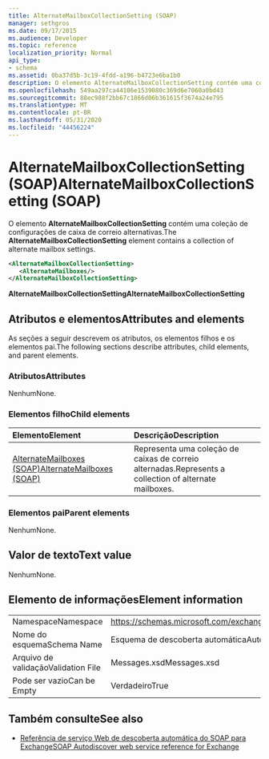 ```yaml
---
title: AlternateMailboxCollectionSetting (SOAP)
manager: sethgros
ms.date: 09/17/2015
ms.audience: Developer
ms.topic: reference
localization_priority: Normal
api_type:
- schema
ms.assetid: 0ba37d5b-3c19-4fdd-a196-b4723e6ba1b0
description: O elemento AlternateMailboxCollectionSetting contém uma coleção de configurações de caixa de correio alternativas.
ms.openlocfilehash: 549aa297ca44106e1539080c369d6e7060a0bd43
ms.sourcegitcommit: 88ec988f2bb67c1866d06b361615f3674a24e795
ms.translationtype: MT
ms.contentlocale: pt-BR
ms.lasthandoff: 05/31/2020
ms.locfileid: "44456224"
---
```

# <a name="alternatemailboxcollectionsetting-soap"></a><span data-ttu-id="35d36-103">AlternateMailboxCollectionSetting (SOAP)</span><span class="sxs-lookup"><span data-stu-id="35d36-103">AlternateMailboxCollectionSetting (SOAP)</span></span>

<span data-ttu-id="35d36-104">O elemento **AlternateMailboxCollectionSetting** contém uma coleção de configurações de caixa de correio alternativas.</span><span class="sxs-lookup"><span data-stu-id="35d36-104">The **AlternateMailboxCollectionSetting** element contains a collection of alternate mailbox settings.</span></span> 
  
```XML
<AlternateMailboxCollectionSetting>
   <AlternateMailboxes/>
</AlternateMailboxCollectionSetting>
```

 <span data-ttu-id="35d36-105">**AlternateMailboxCollectionSetting**</span><span class="sxs-lookup"><span data-stu-id="35d36-105">**AlternateMailboxCollectionSetting**</span></span>
## <a name="attributes-and-elements"></a><span data-ttu-id="35d36-106">Atributos e elementos</span><span class="sxs-lookup"><span data-stu-id="35d36-106">Attributes and elements</span></span>

<span data-ttu-id="35d36-107">As seções a seguir descrevem os atributos, os elementos filhos e os elementos pai.</span><span class="sxs-lookup"><span data-stu-id="35d36-107">The following sections describe attributes, child elements, and parent elements.</span></span>
  
### <a name="attributes"></a><span data-ttu-id="35d36-108">Atributos</span><span class="sxs-lookup"><span data-stu-id="35d36-108">Attributes</span></span>

<span data-ttu-id="35d36-109">Nenhum</span><span class="sxs-lookup"><span data-stu-id="35d36-109">None.</span></span>
  
### <a name="child-elements"></a><span data-ttu-id="35d36-110">Elementos filho</span><span class="sxs-lookup"><span data-stu-id="35d36-110">Child elements</span></span>

|<span data-ttu-id="35d36-111">**Elemento**</span><span class="sxs-lookup"><span data-stu-id="35d36-111">**Element**</span></span>|<span data-ttu-id="35d36-112">**Descrição**</span><span class="sxs-lookup"><span data-stu-id="35d36-112">**Description**</span></span>|
|:-----|:-----|
|[<span data-ttu-id="35d36-113">AlternateMailboxes (SOAP)</span><span class="sxs-lookup"><span data-stu-id="35d36-113">AlternateMailboxes (SOAP)</span></span>](alternatemailboxes-soap.md) <br/> |<span data-ttu-id="35d36-114">Representa uma coleção de caixas de correio alternadas.</span><span class="sxs-lookup"><span data-stu-id="35d36-114">Represents a collection of alternate mailboxes.</span></span>  <br/> |
   
### <a name="parent-elements"></a><span data-ttu-id="35d36-115">Elementos pai</span><span class="sxs-lookup"><span data-stu-id="35d36-115">Parent elements</span></span>

<span data-ttu-id="35d36-116">Nenhum</span><span class="sxs-lookup"><span data-stu-id="35d36-116">None.</span></span>
  
## <a name="text-value"></a><span data-ttu-id="35d36-117">Valor de texto</span><span class="sxs-lookup"><span data-stu-id="35d36-117">Text value</span></span>

<span data-ttu-id="35d36-118">Nenhum</span><span class="sxs-lookup"><span data-stu-id="35d36-118">None.</span></span>
  
## <a name="element-information"></a><span data-ttu-id="35d36-119">Elemento de informações</span><span class="sxs-lookup"><span data-stu-id="35d36-119">Element information</span></span>

|||
|:-----|:-----|
|<span data-ttu-id="35d36-120">Namespace</span><span class="sxs-lookup"><span data-stu-id="35d36-120">Namespace</span></span>  <br/> |https://schemas.microsoft.com/exchange/2010/Autodiscover  <br/> |
|<span data-ttu-id="35d36-121">Nome do esquema</span><span class="sxs-lookup"><span data-stu-id="35d36-121">Schema Name</span></span>  <br/> |<span data-ttu-id="35d36-122">Esquema de descoberta automática</span><span class="sxs-lookup"><span data-stu-id="35d36-122">Autodiscover schema</span></span>  <br/> |
|<span data-ttu-id="35d36-123">Arquivo de validação</span><span class="sxs-lookup"><span data-stu-id="35d36-123">Validation File</span></span>  <br/> |<span data-ttu-id="35d36-124">Messages.xsd</span><span class="sxs-lookup"><span data-stu-id="35d36-124">Messages.xsd</span></span>  <br/> |
|<span data-ttu-id="35d36-125">Pode ser vazio</span><span class="sxs-lookup"><span data-stu-id="35d36-125">Can be Empty</span></span>  <br/> |<span data-ttu-id="35d36-126">Verdadeiro</span><span class="sxs-lookup"><span data-stu-id="35d36-126">True</span></span>  <br/> |
   
## <a name="see-also"></a><span data-ttu-id="35d36-127">Também consulte</span><span class="sxs-lookup"><span data-stu-id="35d36-127">See also</span></span>

- [<span data-ttu-id="35d36-128">Referência de serviço Web de descoberta automática do SOAP para Exchange</span><span class="sxs-lookup"><span data-stu-id="35d36-128">SOAP Autodiscover web service reference for Exchange</span></span>](soap-autodiscover-web-service-reference-for-exchange.md)

